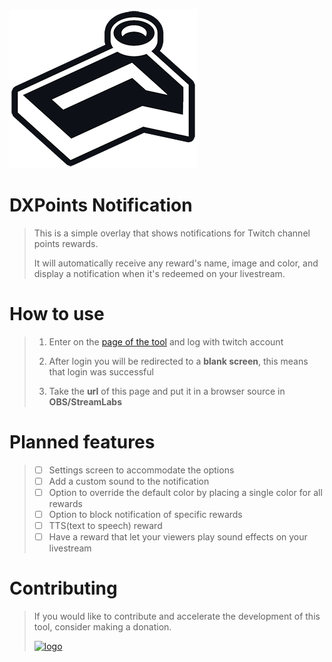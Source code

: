 ![logo]( /DXPN_ReadMe.png )

# DXPoints Notification

> This is a simple overlay that shows notifications for Twitch channel points rewards.
> 
> It will automatically receive any reward's name, image and color, and display a notification when it's redeemed on your livestream.

 

# How to use
> 1. Enter on the [page of the tool](https://dx3006.github.io/DXPN/) and log with twitch account
> 
> 2. After login you will be redirected to a **blank screen**, this means that login was successful
> 
> 3. Take the **url** of this page and put it in a browser source in **OBS/StreamLabs**


# Planned features

> - [ ] Settings screen to accommodate the options
> - [ ] Add a custom sound to the notification
> - [ ] Option to override the default color by placing a single color for all rewards
> - [ ] Option to block notification of specific rewards
> - [ ] TTS(text to speech) reward
> - [ ] Have a reward that let your viewers play sound effects on your livestream

# Contributing
> If you would like to contribute and accelerate the development of this tool, consider making a donation.
> 
> [ ![logo](https://i.imgur.com/Rg2aYdv.png ) ](https://dx3006.github.io/DXPN/)

